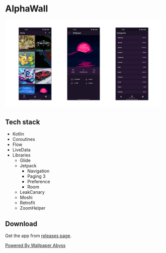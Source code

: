 # AlphaWall

![image](screenshots.png)

## Tech stack

-   Kotlin
-   Coroutines
-   Flow
-   LiveData
-   Libraries
    -   Glide
    -   Jetpack
        -   Navigation
        -   Paging 3
        -   Preference
        -   Room
    -   LeakCanary
    -   Moshi
    -   Retrofit
    -   ZoomHelper

## Download

Get the app from [releases page](https://github.com/Jankku/alphawall/releases).

[Powered By Wallpaper Abyss](https://wall.alphacoders.com)
